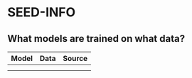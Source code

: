 # SEED-INFO

## What models are trained on what data?

| Model | Data | Source |
| ----- | ---- | ------ |
|       |      |        |
|       |      |        |
